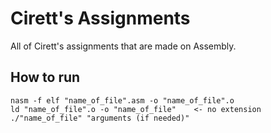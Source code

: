 # Cirett's Assignments

All of Cirett's assignments that are made on Assembly.

## How to run

```
nasm -f elf "name_of_file".asm -o "name_of_file".o
ld "name_of_file".o -o "name_of_file"    <- no extension
./"name_of_file" "arguments (if needed)"
```